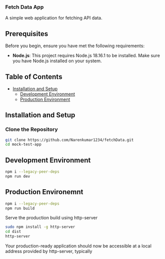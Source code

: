 ### Fetch Data App

A simple web application for fetching API data.

## Prerequisites

Before you begin, ensure you have met the following requirements:

- **Node.js**: This project requires Node.js 18.16.1 to be installed. Make sure you have Node.js installed on your system.


## Table of Contents

- [Installation and Setup](#installation-and-setup)
  - [Development Environment](#development-environment)
  - [Production Environment](#production-environment)



## Installation and Setup


### Clone the Repository

```bash
git clone https://github.com/Narenkumar1234/fetchData.git
cd mock-test-app
```
## Development Environment

```bash
npm i --legacy-peer-deps
npm run dev
```

## Production Environemnt
```bash
npm i --legacy-peer-deps
npm run build
```
Serve the production build using http-server 
```bash
sudo npm install -g http-server
cd dist
http-server
```
Your production-ready application should now be accessible at a local address provided by http-server, typically 


